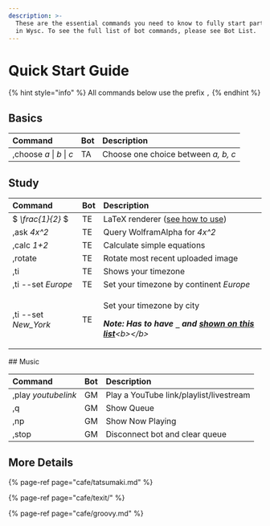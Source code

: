 ```yaml
---
description: >-
  These are the essential commands you need to know to fully start participating
  in Wysc. To see the full list of bot commands, please see Bot List.
---
```


# Quick Start Guide

{% hint style="info" %}
All commands below use the prefix `,` 
{% endhint %}

## Basics

| Command | Bot | Description |
| :--- | :--- | :--- |
| ,choose _a_ \| _b_ \| _c_ | TA | Choose one choice between _a, b, c_ |

## Study

<table>
  <thead>
    <tr>
      <th style="text-align:left">Command</th>
      <th style="text-align:left">Bot</th>
      <th style="text-align:left">Description</th>
    </tr>
  </thead>
  <tbody>
    <tr>
      <td style="text-align:left">$ <em>\frac{1}{2} </em>$</td>
      <td style="text-align:left">TE</td>
      <td style="text-align:left">LaTeX renderer (<a href="cafe/texit/latex-cheatsheet-for-texit.md">see how to use</a>)</td>
    </tr>
    <tr>
      <td style="text-align:left">,ask <em>4x^2</em>
      </td>
      <td style="text-align:left">TE</td>
      <td style="text-align:left">Query WolframAlpha for <em>4x^2</em>
      </td>
    </tr>
    <tr>
      <td style="text-align:left">,calc <em>1+2</em>
      </td>
      <td style="text-align:left">TE</td>
      <td style="text-align:left">Calculate simple equations</td>
    </tr>
    <tr>
      <td style="text-align:left">,rotate</td>
      <td style="text-align:left">TE</td>
      <td style="text-align:left">Rotate most recent uploaded image</td>
    </tr>
    <tr>
      <td style="text-align:left">,ti</td>
      <td style="text-align:left">TE</td>
      <td style="text-align:left">Shows your timezone</td>
    </tr>
    <tr>
      <td style="text-align:left">,ti --set <em>Europe</em>
      </td>
      <td style="text-align:left">TE</td>
      <td style="text-align:left">Set your timezone by continent <em>Europe</em>
      </td>
    </tr>
    <tr>
      <td style="text-align:left">,ti --set <em>New_York</em>
      </td>
      <td style="text-align:left">TE</td>
      <td style="text-align:left">
        <p>Set your timezone by city</p>
        <p><em><b>Note: Has to have <code>_</code> and </b></em><a href="https://en.wikipedia.org/wiki/List_of_tz_database_time_zones#List"><em><b>shown on this list</b></em></a><em>&lt;b&gt;&lt;/b&gt;</em>
        </p>
      </td>
    </tr>
  </tbody>
</table>## Music

| Command | Bot | Description |
| :--- | :--- | :--- |
| ,play _youtubelink_ | GM | Play a YouTube link/playlist/livestream |
| ,q | GM | Show Queue |
| ,np | GM | Show Now Playing |
| ,stop | GM | Disconnect bot and clear queue |

## More Details

{% page-ref page="cafe/tatsumaki.md" %}

{% page-ref page="cafe/texit/" %}

{% page-ref page="cafe/groovy.md" %}






